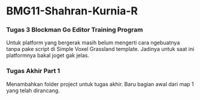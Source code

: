 # BMG11-Shahran-Kurnia-R
### Tugas 3 Blockman Go Editor Training Program

Untuk platform yang bergerak masih belum mengerti cara ngebuatnya tanpa pake script di Simple Voxel Grassland template. Jadinya untuk saat ini platformnya bakal joget gak jelas.

### Tugas Akhir Part 1

Menambahkan folder project untuk tugas akhir. Baru bagian awal dari map 1 yang telah dirancang.

